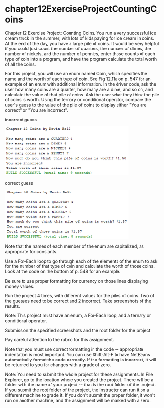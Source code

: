 # chapter12ExerciseProjectCountingCoins
Chapter 12 Exercise Project: Counting Coins. You run a very successful ice cream truck in the summer, with lots of kids paying for ice cream in coins. At the end of the day, you have a large pile of coins. It would be very helpful if you could just count the number of quarters, the number of dimes, the number of nickels, and the number of pennies, enter those counts of each type of coin into a program, and have the program calculate the total worth of all the coins.  

For this project, you will use an enum named Coin, which specifies the name and the worth of each type of coin. See Fig 12.11a on p. 547 for an example of an enum with additional information. In the driver code, ask the user how many coins are a quarter, how many are a dime, and so on, and calculate the value of that pile of coins. Ask the user what they think the pile of coins is worth. Using the ternary or conditional operator, compare the user's guess to the value of the pile of coins to display either "You are correct" or "You are incorrect". 

incorrect guess

![incorrect guess](https://github.com/bell-kevin/chapter12ExerciseProjectCountingCoins/blob/main/incorrectGuessCoins.PNG)

correct guess

![correct guess](https://github.com/bell-kevin/chapter12ExerciseProjectCountingCoins/blob/main/correctGuessCoins.PNG)

Note that the names of each member of the enum are capitalized, as appropriate for constants.  

Use a For-Each loop to go through each of the elements of the enum to ask for the number of that type of coin and calculate the worth of those coins. Look at the code on the bottom of p. 548 for an example.  

Be sure to use proper formatting for currency on those lines displaying money values.  

Run the project 4 times, with different values for the piles of coins. Two of the guesses need to be correct and 2 incorrect. Take screenshots of the results.  

Note: This project must have an enum, a For-Each loop, and a ternary or conditional operator.     

Submission:the specified screenshots and the root folder for the project    

Pay careful attention to the rubric for this assignment.  

Note that you must use correct formatting in the code -- appropriate indentation is most important. You can use Shift-Alt-F to have NetBeans automatically format the code correctly. If the formatting is incorrect, it will be returned to you for changes with a grade of zero.  

Note: You need to submit the whole project for these assignments. In File Explorer, go to the location where you created the project. There will be a folder with the name of your project -- that is the root folder of the project.  If you submit the root folder of the project, the instructor can run it on a different machine to grade it. If you don't submit the proper folder, it won't run on another machine, and the assignment will be marked with a zero.

